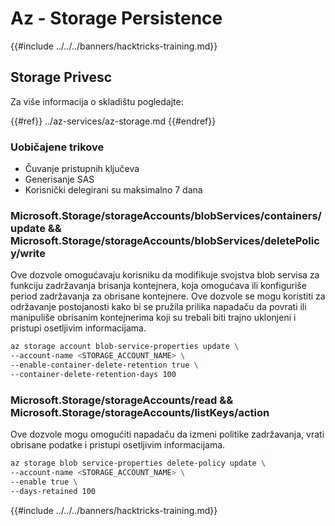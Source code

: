 # Az - Storage Persistence

{{#include ../../../banners/hacktricks-training.md}}

## Storage Privesc

Za više informacija o skladištu pogledajte:

{{#ref}}
../az-services/az-storage.md
{{#endref}}

### Uobičajene trikove

- Čuvanje pristupnih ključeva
- Generisanje SAS
- Korisnički delegirani su maksimalno 7 dana

### Microsoft.Storage/storageAccounts/blobServices/containers/update && Microsoft.Storage/storageAccounts/blobServices/deletePolicy/write

Ove dozvole omogućavaju korisniku da modifikuje svojstva blob servisa za funkciju zadržavanja brisanja kontejnera, koja omogućava ili konfiguriše period zadržavanja za obrisane kontejnere. Ove dozvole se mogu koristiti za održavanje postojanosti kako bi se pružila prilika napadaču da povrati ili manipuliše obrisanim kontejnerima koji su trebali biti trajno uklonjeni i pristupi osetljivim informacijama.
```bash
az storage account blob-service-properties update \
--account-name <STORAGE_ACCOUNT_NAME> \
--enable-container-delete-retention true \
--container-delete-retention-days 100
```
### Microsoft.Storage/storageAccounts/read && Microsoft.Storage/storageAccounts/listKeys/action

Ove dozvole mogu omogućiti napadaču da izmeni politike zadržavanja, vrati obrisane podatke i pristupi osetljivim informacijama.
```bash
az storage blob service-properties delete-policy update \
--account-name <STORAGE_ACCOUNT_NAME> \
--enable true \
--days-retained 100
```
{{#include ../../../banners/hacktricks-training.md}}
